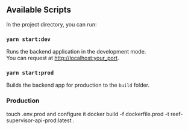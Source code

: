 ## Available Scripts

In the project directory, you can run:

### `yarn start:dev`

Runs the backend application in the development mode.<br />
You can request at [http://localhost:your_port](http://localhost:your_port).

### `yarn start:prod`

Builds the backend app for production to the `build` folder.<br />

### Production
touch .env.prod and configure it
docker build -f dockerfile.prod -t reef-supervisor-api-prod:latest .
